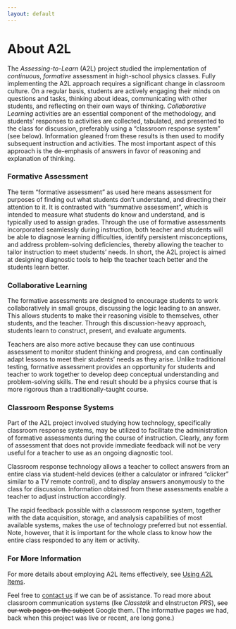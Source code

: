 ```yaml
---
layout: default
---
```


# About A2L

The _Assessing-to-Learn_ (A2L) project studied the implementation of _continuous_, _formative_ assessment in high-school physics classes. Fully implementing the A2L approach requires a significant change in classroom culture. On a regular basis, students are actively engaging their minds on questions and tasks, thinking about ideas, communicating with other students, and reflecting on their own ways of thinking. _Collaborative Learning_ activities are an essential component of the methodology, and students’ responses to activities are collected, tabulated, and presented to the class for discussion, preferably using a “classroom response system” (see below). Information gleaned from these results is then used to modify subsequent instruction and activities. The most important aspect of this approach is the de-emphasis of answers in favor of reasoning and explanation of thinking.

### Formative Assessment

The term “formative assessment” as used here means assessment for purposes of finding out what students don’t understand, and directing their attention to it. It is contrasted with “summative assessment”, which is intended to measure what students do know and understand, and is typically used to assign grades. Through the use of formative assessments incorporated seamlessly during instruction, both teacher and students will be able to diagnose learning difficulties, identify persistent misconceptions, and address problem-solving deficiencies, thereby allowing the teacher to tailor instruction to meet students’ needs. In short, the A2L project is aimed at designing diagnostic tools to help the teacher teach better and the students learn better.

### Collaborative Learning

The formative assessments are designed to encourage students to work collaboratively in small groups, discussing the logic leading to an answer. This allows students to make their reasoning visible to themselves, other students, and the teacher. Through this discussion-heavy approach, students learn to construct, present, and evaluate arguments.

Teachers are also more active because they can use continuous assessment to monitor student thinking and progress, and can continually adapt lessons to meet their students’ needs as they arise. Unlike traditional testing, formative assessment provides an opportunity for students and teacher to work together to develop deep conceptual understanding and problem-solving skills. The end result should be a physics course that is more rigorous than a traditionally-taught course.

### Classroom Response Systems

Part of the A2L project involved studying how technology, specifically classroom response systems, may be utilized to facilitate the administration of formative assessments during the course of instruction. Clearly, any form of assessment that does not provide immediate feedback will not be very useful for a teacher to use as an ongoing diagnostic tool.

Classroom response technology allows a teacher to collect answers from an entire class via student-held devices (either a calculator or infrared “clicker” similar to a TV remote control), and to display answers anonymously to the class for discussion. Information obtained from these assessments enable a teacher to adjust instruction accordingly.

The rapid feedback possible with a classroom response system, together with the data acquisition, storage, and analysis capabilities of most available systems, makes the use of technology preferred but not essential. Note, however, that it is important for the whole class to know how the entire class responded to any item or activity.

### For More Information

For more details about employing A2L items effectively, see [Using A2L Items](using.md).

Feel free to [contact us](mailto:idbeatty@uncg.edu) if we can be of assistance. To read more about classroom communication systems (lke _Classtalk_ and eInstructon _PRS_), ~~see our web pages on the subject~~ Google them. (The informative pages we had, back when this project was live or recent, are long gone.)
